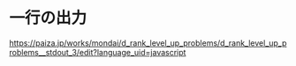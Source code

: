 # 一行の出力
https://paiza.jp/works/mondai/d_rank_level_up_problems/d_rank_level_up_problems__stdout_3/edit?language_uid=javascript
